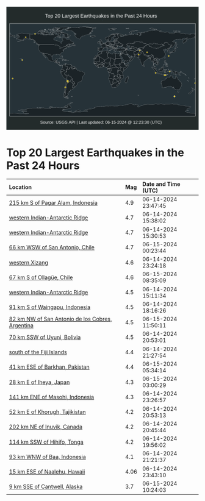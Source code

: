 ![Map](./map.png)

# Top 20 Largest Earthquakes in the Past 24 Hours

| Location | Mag | Date and Time (UTC) |
|:---|:---|:---|
| [215 km S of Pagar Alam, Indonesia](https://earthquake.usgs.gov/earthquakes/eventpage/us7000msjy) | 4.9 | 06-14-2024 23:47:45 |
| [western Indian-Antarctic Ridge](https://earthquake.usgs.gov/earthquakes/eventpage/us7000msg6) | 4.7 | 06-14-2024 15:38:02 |
| [western Indian-Antarctic Ridge](https://earthquake.usgs.gov/earthquakes/eventpage/us7000msg4) | 4.7 | 06-14-2024 15:30:53 |
| [66 km WSW of San Antonio, Chile](https://earthquake.usgs.gov/earthquakes/eventpage/us7000msk4) | 4.7 | 06-15-2024 00:23:44 |
| [western Xizang](https://earthquake.usgs.gov/earthquakes/eventpage/us7000msjs) | 4.6 | 06-14-2024 23:24:18 |
| [67 km S of Ollagüe, Chile](https://earthquake.usgs.gov/earthquakes/eventpage/us7000msmf) | 4.6 | 06-15-2024 08:35:09 |
| [western Indian-Antarctic Ridge](https://earthquake.usgs.gov/earthquakes/eventpage/us7000msg3) | 4.5 | 06-14-2024 15:11:34 |
| [91 km S of Waingapu, Indonesia](https://earthquake.usgs.gov/earthquakes/eventpage/us7000mshc) | 4.5 | 06-14-2024 18:16:26 |
| [82 km NW of San Antonio de los Cobres, Argentina](https://earthquake.usgs.gov/earthquakes/eventpage/us7000msmy) | 4.5 | 06-15-2024 11:50:11 |
| [70 km SSW of Uyuni, Bolivia](https://earthquake.usgs.gov/earthquakes/eventpage/us7000msil) | 4.5 | 06-14-2024 20:53:01 |
| [south of the Fiji Islands](https://earthquake.usgs.gov/earthquakes/eventpage/us7000msiy) | 4.4 | 06-14-2024 21:27:54 |
| [41 km ESE of Barkhan, Pakistan](https://earthquake.usgs.gov/earthquakes/eventpage/us7000msls) | 4.4 | 06-15-2024 05:34:14 |
| [28 km E of Iheya, Japan](https://earthquake.usgs.gov/earthquakes/eventpage/us7000msl4) | 4.3 | 06-15-2024 03:00:29 |
| [141 km ENE of Masohi, Indonesia](https://earthquake.usgs.gov/earthquakes/eventpage/us7000msjt) | 4.3 | 06-14-2024 23:26:57 |
| [52 km E of Khorugh, Tajikistan](https://earthquake.usgs.gov/earthquakes/eventpage/us7000msin) | 4.2 | 06-14-2024 20:53:13 |
| [202 km NE of Inuvik, Canada](https://earthquake.usgs.gov/earthquakes/eventpage/us7000msik) | 4.2 | 06-14-2024 20:45:44 |
| [114 km SSW of Hihifo, Tonga](https://earthquake.usgs.gov/earthquakes/eventpage/us7000msig) | 4.2 | 06-14-2024 19:56:02 |
| [93 km WNW of Baa, Indonesia](https://earthquake.usgs.gov/earthquakes/eventpage/us7000msiw) | 4.1 | 06-14-2024 21:21:37 |
| [15 km ESE of Naalehu, Hawaii](https://earthquake.usgs.gov/earthquakes/eventpage/hv74277571) | 4.06 | 06-14-2024 23:43:10 |
| [9 km SSE of Cantwell, Alaska](https://earthquake.usgs.gov/earthquakes/eventpage/ak0247ocufye) | 3.7 | 06-15-2024 10:24:03 |
